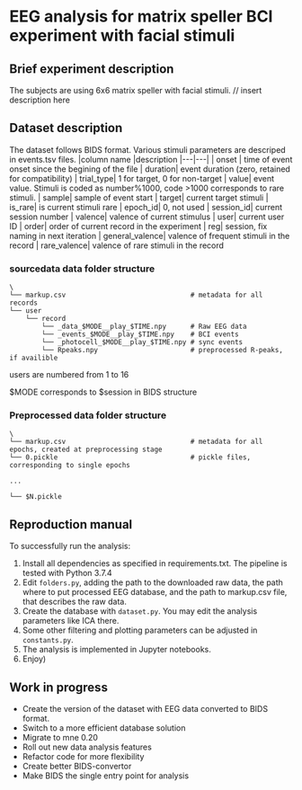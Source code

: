 
# EEG analysis for matrix speller BCI experiment with facial stimuli

## Brief experiment description
The subjects are using 6x6 matrix speller with facial stimuli.
// insert description here

## Dataset description
The dataset follows BIDS format. Various stimuli parameters are descriped in events.tsv files.
|column name |description
|---|---|
|  onset |  time of event onset since the begining of the file
|  duration|  event duration (zero, retained for compatibility)
|  trial_type|  1 for target, 0 for non-target
|  value| event value. Stimuli is coded as number%1000, code >1000 corresponds to rare stimuli.
|  sample| sample of event start
|  target|  current target stimuli
|  is_rare|  is current stimuli rare
|  epoch_id|  0, not used
|  session_id|  current session number
|  valence| valence of current stimulus 
|  user| current user ID
|  order|  order of current record in the experiment
|  reg|  session, fix naming in next iteration
|  general_valence|  valence of frequent stimuli in the record
|  rare_valence|  valence of rare stimuli in the record

### sourcedata data folder structure
```
\
└── markup.csv                               # metadata for all records
└── user 
    └── record
        └── _data_$MODE__play_$TIME.npy      # Raw EEG data
        └── _events_$MODE__play_$TIME.npy    # BCI events
        └── _photocell_$MODE__play_$TIME.npy # sync events
        └── Rpeaks.npy                       # preprocessed R-peaks, if availible
```
users are numbered from 1 to 16

$MODE corresponds to $session in BIDS structure

### Preprocessed data folder structure
```
\
└── markup.csv                               # metadata for all epochs, created at preprocessing stage
└── 0.pickle                                 # pickle files, corresponding to single epochs

...

└── $N.pickle
```
## Reproduction manual
To successfully run the analysis:
1. Install all dependencies as specified in requirements.txt. The pipeline is tested with Python 3.7.4
2. Edit `folders.py`, adding the path to the downloaded raw data, the path where to put processed EEG database, and the path to markup.csv file, that describes the raw data.
3. Create the database with `dataset.py`. You may edit the analysis parameters like ICA there.
4. Some other filtering and plotting parameters can be adjusted in `constants.py`.
5. The analysis is implemented in Jupyter notebooks.
6. Enjoy)

## Work in progress
*  Create the version of the dataset with EEG data converted to BIDS format.
*  Switch to a more efficient database solution
*  Migrate to mne 0.20
*  Roll out new data analysis features
*  Refactor code for more flexibility
*  Create better BIDS-convertor
*  Make BIDS the single entry point for analysis
